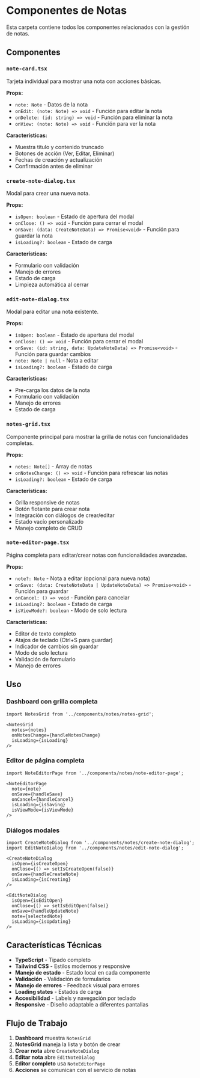 # Componentes de Notas

Esta carpeta contiene todos los componentes relacionados con la gestión de notas.

## Componentes

### `note-card.tsx`
Tarjeta individual para mostrar una nota con acciones básicas.

**Props:**
- `note: Note` - Datos de la nota
- `onEdit: (note: Note) => void` - Función para editar la nota
- `onDelete: (id: string) => void` - Función para eliminar la nota
- `onView: (note: Note) => void` - Función para ver la nota

**Características:**
- Muestra título y contenido truncado
- Botones de acción (Ver, Editar, Eliminar)
- Fechas de creación y actualización
- Confirmación antes de eliminar

### `create-note-dialog.tsx`
Modal para crear una nueva nota.

**Props:**
- `isOpen: boolean` - Estado de apertura del modal
- `onClose: () => void` - Función para cerrar el modal
- `onSave: (data: CreateNoteData) => Promise<void>` - Función para guardar la nota
- `isLoading?: boolean` - Estado de carga

**Características:**
- Formulario con validación
- Manejo de errores
- Estado de carga
- Limpieza automática al cerrar

### `edit-note-dialog.tsx`
Modal para editar una nota existente.

**Props:**
- `isOpen: boolean` - Estado de apertura del modal
- `onClose: () => void` - Función para cerrar el modal
- `onSave: (id: string, data: UpdateNoteData) => Promise<void>` - Función para guardar cambios
- `note: Note | null` - Nota a editar
- `isLoading?: boolean` - Estado de carga

**Características:**
- Pre-carga los datos de la nota
- Formulario con validación
- Manejo de errores
- Estado de carga

### `notes-grid.tsx`
Componente principal para mostrar la grilla de notas con funcionalidades completas.

**Props:**
- `notes: Note[]` - Array de notas
- `onNotesChange: () => void` - Función para refrescar las notas
- `isLoading?: boolean` - Estado de carga

**Características:**
- Grilla responsive de notas
- Botón flotante para crear nota
- Integración con diálogos de crear/editar
- Estado vacío personalizado
- Manejo completo de CRUD

### `note-editor-page.tsx`
Página completa para editar/crear notas con funcionalidades avanzadas.

**Props:**
- `note?: Note` - Nota a editar (opcional para nueva nota)
- `onSave: (data: CreateNoteData | UpdateNoteData) => Promise<void>` - Función para guardar
- `onCancel: () => void` - Función para cancelar
- `isLoading?: boolean` - Estado de carga
- `isViewMode?: boolean` - Modo de solo lectura

**Características:**
- Editor de texto completo
- Atajos de teclado (Ctrl+S para guardar)
- Indicador de cambios sin guardar
- Modo de solo lectura
- Validación de formulario
- Manejo de errores

## Uso

### Dashboard con grilla completa
```tsx
import NotesGrid from '../components/notes/notes-grid';

<NotesGrid 
  notes={notes} 
  onNotesChange={handleNotesChange}
  isLoading={isLoading}
/>
```

### Editor de página completa
```tsx
import NoteEditorPage from '../components/notes/note-editor-page';

<NoteEditorPage
  note={note}
  onSave={handleSave}
  onCancel={handleCancel}
  isLoading={isSaving}
  isViewMode={isViewMode}
/>
```

### Diálogos modales
```tsx
import CreateNoteDialog from '../components/notes/create-note-dialog';
import EditNoteDialog from '../components/notes/edit-note-dialog';

<CreateNoteDialog
  isOpen={isCreateOpen}
  onClose={() => setIsCreateOpen(false)}
  onSave={handleCreateNote}
  isLoading={isCreating}
/>

<EditNoteDialog
  isOpen={isEditOpen}
  onClose={() => setIsEditOpen(false)}
  onSave={handleUpdateNote}
  note={selectedNote}
  isLoading={isUpdating}
/>
```

## Características Técnicas

- **TypeScript** - Tipado completo
- **Tailwind CSS** - Estilos modernos y responsive
- **Manejo de estado** - Estado local en cada componente
- **Validación** - Validación de formularios
- **Manejo de errores** - Feedback visual para errores
- **Loading states** - Estados de carga
- **Accesibilidad** - Labels y navegación por teclado
- **Responsive** - Diseño adaptable a diferentes pantallas

## Flujo de Trabajo

1. **Dashboard** muestra `NotesGrid`
2. **NotesGrid** maneja la lista y botón de crear
3. **Crear nota** abre `CreateNoteDialog`
4. **Editar nota** abre `EditNoteDialog`
5. **Editor completo** usa `NoteEditorPage`
6. **Acciones** se comunican con el servicio de notas
